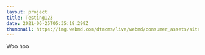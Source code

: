 ```yaml
---
layout: project
title: Testing123
date: 2021-06-25T05:35:18.299Z
thumbnail: https://img.webmd.com/dtmcms/live/webmd/consumer_assets/site_images/article_thumbnails/other/dog_cool_summer_slideshow/1800x1200_dog_cool_summer_other.jpg
---
```

Woo hoo